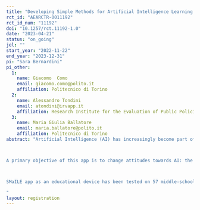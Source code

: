 ```yaml
---
title: "Developing Simple Methods for Artificial Intelligence Learning and Education (SMaILE) through a gamified educational app: an RCT with middle school pupils in Italy"
rct_id: "AEARCTR-0011192"
rct_id_num: "11192"
doi: "10.1257/rct.11192-1.0"
date: "2023-04-21"
status: "on_going"
jel: ""
start_year: "2022-11-22"
end_year: "2023-12-31"
pi: "Sara Bernardini"
pi_other:
  1:
    name: Giacomo  Como
    email: giacomo.como@polito.it
    affiliation: Politecnico di Torino
  2:
    name: Alessandro Tondini
    email: atondini@irvapp.it
    affiliation: Research Institute for the Evaluation of Public Policies (FBK-IRVAPP)
  3:
    name: Maria Giulia Ballatore
    email: maria.ballatore@polito.it
    affiliation: Politecnico di Torino
abstract: "Artificial Intelligence (AI) has increasingly become part of our everyday life. Therefore, it is crucial that young adults start familiarizing themselves with it early. The successful use of AI for humanity strongly relies on the abilities and competencies of the people who develop, implement, and use it. Thus, a fundamental prerequisite to addressing the profound changes that our society faces is educating people with solid digital competencies, among which AI plays a central role. Progressively it will become crucial to understand the mechanisms behind it, and attitudes and knowledge of how AI works. We evaluate a randomized educational intervention that aims to familiarize middle school pupils with AI concepts and stimulate interest in STEM related subjects and careers. A randomly selected sub-sample of classes are granted access to an innovative app for mobile devices (phones and tablets) - “SMaILEApp”. The app aims to teach complex AI techniques to pupils through gamification, breaking down complex concepts into straightforward applications, accessible to a broad spectrum of young users. In line with gamification techniques, the App uses points, credits, rewards, challenges and virtual goods to ensure maximum engagement of the users. The SMaILEApp thus allows students to learn AI by playing. The app is an educational macro-game that contains micro-games, each of which focuses on a specific AI topic, e.g. machine learning, planning, optimization, etc. 

A primary objective of this app is to change attitudes towards AI: the students learn that there are multiple AI sub-areas, each with its strengths and weaknesses, instead of treating AI as a monolithic magic “black box”.

SMaILE app as an educational device has been tested on 57 middle-school classes (second grade of middle school) in 20 schools in the Piemonte region, in Northern Italy. Within each school, half of the classes are randomly assigned the app from the 2022-23 academic year, a pre and post test are carried out, and administrative information from school registries will be collected at the end of the school year to complement the analysis.  We plan to measure how this app changes attitudes and perceptions towards AI, and, in particular, whether students show a more informed view of the role of AI in society, after understanding it better.
"
layout: registration
---
```


